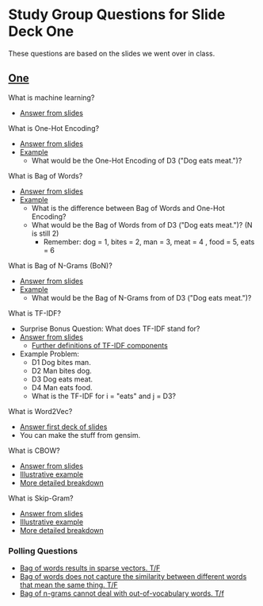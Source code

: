 # Study Group Questions for Slide Deck One
These questions are based on the slides we went over in class.

## [One](https://docs.google.com/presentation/d/10bm8ewH8R7TqmZuta_r6lK5Fl_H6ke1LPihx9a_PBrY/edit#slide=id.gb88abea73f_0_1276)

What is machine learning?
* [Answer from slides](https://docs.google.com/presentation/d/10bm8ewH8R7TqmZuta_r6lK5Fl_H6ke1LPihx9a_PBrY/edit#slide=id.gb88abea73f_0_186)

What is One-Hot Encoding?
* [Answer from slides](https://docs.google.com/presentation/d/10bm8ewH8R7TqmZuta_r6lK5Fl_H6ke1LPihx9a_PBrY/edit#slide=id.g201448386ee_0_20)
* [Example](https://docs.google.com/presentation/d/10bm8ewH8R7TqmZuta_r6lK5Fl_H6ke1LPihx9a_PBrY/edit#slide=id.g2021d0c3995_0_38)
    * What would be the One-Hot Encoding of D3 ("Dog eats meat.")?

What is Bag of Words?
* [Answer from slides](https://docs.google.com/presentation/d/10bm8ewH8R7TqmZuta_r6lK5Fl_H6ke1LPihx9a_PBrY/edit#slide=id.g201448386ee_0_26)
* [Example](https://docs.google.com/presentation/d/10bm8ewH8R7TqmZuta_r6lK5Fl_H6ke1LPihx9a_PBrY/edit#slide=id.g2021d0c3995_0_47)
    * What is the difference between Bag of Words and One-Hot Encoding?
    * What would be the Bag of Words from of D3 ("Dog eats meat.")? (N is still 2)
        * Remember: dog = 1, bites = 2, man = 3, meat = 4 , food = 5, eats = 6

What is Bag of N-Grams (BoN)?
* [Answer from slides](https://docs.google.com/presentation/d/10bm8ewH8R7TqmZuta_r6lK5Fl_H6ke1LPihx9a_PBrY/edit#slide=id.g201448386ee_0_32)
* [Example](https://docs.google.com/presentation/d/10bm8ewH8R7TqmZuta_r6lK5Fl_H6ke1LPihx9a_PBrY/edit#slide=id.g2021d0c3995_0_401)
    * What would be the Bag of N-Grams from of D3 ("Dog eats meat.")?

What is TF-IDF?
* Surprise Bonus Question: What does TF-IDF stand for?
* [Answer from slides](https://docs.google.com/presentation/d/10bm8ewH8R7TqmZuta_r6lK5Fl_H6ke1LPihx9a_PBrY/edit#slide=id.g201448386ee_0_38)
    * [Further definitions of TF-IDF components](https://docs.google.com/presentation/d/10bm8ewH8R7TqmZuta_r6lK5Fl_H6ke1LPihx9a_PBrY/edit#slide=id.g2021d0c3995_0_417)
* Example Problem:
    * D1 Dog bites man.
    * D2 Man bites dog.
    * D3 Dog eats meat.
    * D4 Man eats food.
    * What is the TF-IDF for i = "eats" and j = D3?

What is Word2Vec?
* [Answer first deck of slides](https://docs.google.com/presentation/d/10bm8ewH8R7TqmZuta_r6lK5Fl_H6ke1LPihx9a_PBrY/edit#slide=id.g201448386ee_0_46)
* You can make the stuff from gensim.

What is CBOW?
* [Answer from slides](https://docs.google.com/presentation/d/10bm8ewH8R7TqmZuta_r6lK5Fl_H6ke1LPihx9a_PBrY/edit#slide=id.g201448386ee_0_46)
* [Illustrative example](https://docs.google.com/presentation/d/10bm8ewH8R7TqmZuta_r6lK5Fl_H6ke1LPihx9a_PBrY/edit#slide=id.g2021d0c3995_0_430)
* [More detailed breakdown](https://docs.google.com/presentation/d/10bm8ewH8R7TqmZuta_r6lK5Fl_H6ke1LPihx9a_PBrY/edit#slide=id.g2047974bd31_0_17)

What is Skip-Gram?
* [Answer from slides](https://docs.google.com/presentation/d/10bm8ewH8R7TqmZuta_r6lK5Fl_H6ke1LPihx9a_PBrY/edit#slide=id.g201448386ee_0_46)
* [Illustrative example](https://docs.google.com/presentation/d/10bm8ewH8R7TqmZuta_r6lK5Fl_H6ke1LPihx9a_PBrY/edit#slide=id.g2021d0c3995_0_430)
* [More detailed breakdown](https://docs.google.com/presentation/d/10bm8ewH8R7TqmZuta_r6lK5Fl_H6ke1LPihx9a_PBrY/edit#slide=id.g2047974bd31_0_6)

### Polling Questions
* [Bag of words results in sparse vectors. T/F](https://docs.google.com/presentation/d/10bm8ewH8R7TqmZuta_r6lK5Fl_H6ke1LPihx9a_PBrY/edit#slide=id.g2021d0c3995_0_55)
* [Bag of words does not capture the similarity between different words that mean the same thing. T/F](https://docs.google.com/presentation/d/10bm8ewH8R7TqmZuta_r6lK5Fl_H6ke1LPihx9a_PBrY/edit#slide=id.g2021d0c3995_0_68)
* [Bag of n-grams cannot deal with out-of-vocabulary words. T/f](https://docs.google.com/presentation/d/10bm8ewH8R7TqmZuta_r6lK5Fl_H6ke1LPihx9a_PBrY/edit#slide=id.g2021d0c3995_0_411)